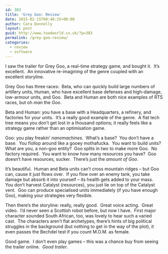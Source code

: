 ```yaml
---
id: 383
title: 'Grey Goo: Review'
date: 2015-02-15T00:48:25+00:00
author: Cara Donnelly
layout: post
guid: http://www.toadworld.co.uk/?p=383
permalink: /grey-goo-review/
categories:
  - review
  - software
---
```

I saw the trailer for Grey Goo, a real-time strategy game, and bought it.  It&#8217;s excellent.  An innovative re-imagining of the genre coupled with an excellent storyline.

Grey Goo has three races:  Beta, who can quickly build large numbers of artillery units, Human, who have excellent base defenses and high-damage, low-armour units, and Goo.  Beta and Human are both nice examples of RTS races, but oh _man_ the _Goo_.

Beta and Human: you have a base with a Headquarters, a refinery, and factories for your units.  It&#8217;s a really good example of the genre.  A flat tech tree means you don&#8217;t get lost in a thousand options; it really feels like a strategy game rather than an optimisation game.

Goo: you play freakin&#8217; _nanomachines_.  What&#8217;s a base?  You don&#8217;t have a base.  You flollop around like a gooey mothafucka.  You want to build units?  What are you, a non-goo entity?  Goo splits in two to make more Goo.  No factory required.  You want to know how many resources you have?  Goo doesn&#8217;t have resources, sucker.  There&#8217;s just the _amount of Goo_.

It&#8217;s beautiful.  Human and Beta units can&#8217;t cross mountain ridges &#8211; but Goo can, cause it just flows over.  If you flow over an enemy tank, you take damage but absorb it into yourself &#8211; its health gets added to your mass.  You don&#8217;t harvest Catalyst (resources), you just lie on top of the Catalyst vent.  Goo can produce specialised units immediately (if you have enough Goo), making your strategies very flexible.

Then there&#8217;s the storyline: really, really good.  Great voice acting.  Great video.  I&#8217;d never seen a Scottish robot before, but now I have.  First major character sounded South African, too, was lovely to hear such a varied cast.  The characters aren&#8217;t flat archetypes, there&#8217;s hints of big political struggles in the background (but nothing to get in the way of the plot), it even passes the Bechdel test if you count M.O.M. as female.

Good game.  I don&#8217;t even play games &#8211; this was a chance buy from seeing the trailer online.  _Good trailer_.